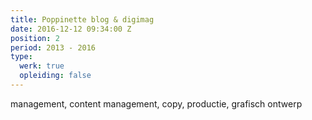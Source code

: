 ```yaml
---
title: Poppinette blog & digimag
date: 2016-12-12 09:34:00 Z
position: 2
period: 2013 - 2016
type:
  werk: true
  opleiding: false
---
```


management, content management, copy, productie, grafisch ontwerp 